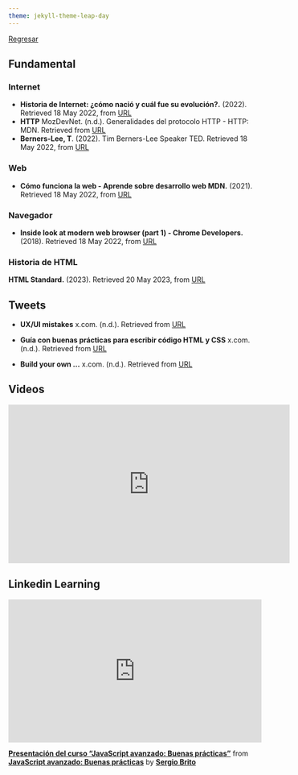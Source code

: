 ```yaml
---
theme: jekyll-theme-leap-day
---
```


[Regresar](/DAWM/)

## Fundamental

### Internet

* **Historia de Internet: ¿cómo nació y cuál fue su evolución?.** (2022). Retrieved 18 May 2022, from [URL](https://marketing4ecommerce.net/historia-de-internet/)
* **HTTP** MozDevNet. (n.d.). Generalidades del protocolo HTTP - HTTP: MDN. Retrieved from [URL](https://developer.mozilla.org/es/docs/Web/HTTP/Overview)
* **Berners-Lee, T**. (2022). Tim Berners-Lee  Speaker  TED. Retrieved 18 May 2022, from [URL](https://www.ted.com/speakers/tim_berners_lee)


### Web

* **Cómo funciona la web - Aprende sobre desarrollo web  MDN.** (2021). Retrieved 18 May 2022, from [URL](https://developer.mozilla.org/es/docs/Learn/Getting_started_with_the_web/How_the_Web_works)

### Navegador

* **Inside look at modern web browser (part 1) - Chrome Developers.** (2018). Retrieved 18 May 2022, from [URL](https://developer.chrome.com/blog/inside-browser-part1)

### Historia de HTML

**HTML Standard.** (2023). Retrieved 20 May 2023, from [URL](https://html.spec.whatwg.org/multipage/introduction.html#history-2)

## Tweets

* **UX/UI mistakes** x.com. (n.d.). Retrieved from [URL](https://x.com/_georgemoller/status/1531295126785605632?ref_src=twsrc%5Etfw%7Ctwcamp%5Etweetembed%7Ctwterm%5E1531295126785605632%7Ctwgr%5E57850f66cf37b1bfca21aa209147ec99f7e8374d%7Ctwcon%5Es1_&ref_url=https%3A%2F%2Fdawmfiec.github.io%2FDAWM%2Fpaginas%2Ffundamental.html)

* **Guía con buenas prácticas para escribir código HTML y CSS** x.com. (n.d.). Retrieved from [URL](https://x.com/midudev/status/1533739014259359744?ref_src=twsrc%5Etfw%7Ctwcamp%5Etweetembed%7Ctwterm%5E1533739014259359744%7Ctwgr%5E57850f66cf37b1bfca21aa209147ec99f7e8374d%7Ctwcon%5Es1_&ref_url=https%3A%2F%2Fdawmfiec.github.io%2FDAWM%2Fpaginas%2Ffundamental.html)

* **Build your own ...** x.com. (n.d.). Retrieved from [URL](https://x.com/MoureDev/status/1537786164874297346?ref_src=twsrc%5Etfw%7Ctwcamp%5Etweetembed%7Ctwterm%5E1537786169416622080%7Ctwgr%5E57850f66cf37b1bfca21aa209147ec99f7e8374d%7Ctwcon%5Es2_&ref_url=https%3A%2F%2Fdawmfiec.github.io%2FDAWM%2Fpaginas%2Ffundamental.html)


## Videos

<iframe width="560" height="315" src="https://www.youtube.com/embed/6qko7Nbe8YA" title="YouTube video player" frameborder="0" allow="accelerometer; autoplay; clipboard-write; encrypted-media; gyroscope; picture-in-picture" allowfullscreen></iframe>


## Linkedin Learning

<div style="position:relative;height:0;padding-bottom:56.25%"><iframe width="640" height="360" src="https://www.linkedin.com/learning/embed/javascript-avanzado-buenas-practicas/presentacion-del-curso-javascript-avanzado-buenas-practicas?autoplay=false&claim=AQGTionYlB_5UAAAAYFyPucYVFJBCB9dYIDgZhYHilJCXSSS3tDqJMDOZsqYfcWsyv8C0rmjqBUD4yFJsrftGlMBcIY27dn_HrP8cGF88OY7s4IOPHUxTq5sr_7Q0OnU8mB-A54hqAedfl72uPh-KBKfaSP-INJBzUbkFzXxQQdSOiJJM5OxXgZUqLe-aAAtp-9itZ08r9lxkEt48n2F_P1ZrOrzWdgyUK1KO3ttFb0VYxFrwhdNocMNPeA97Edg-D6uu-PFvrrJROcDz--FpTG-jvorQU3Z9x2hwdufyEPwruRcDWJJxudzPZ9sjwDCPUw5ofFdaa5fVX-0E4BfrR-XS5bfmRyXV5BJywH4mxLtzyw0IqDyAYX68BdIvDDmqOtxWYBjnZvsCRW1b5ufwufbOyG1GJqGKee9rvPTD7B2NrE-bUJLHB54m2azPIMTkMQUBg7ETsmP1rEY4lGLb-Sp4t6O_0o-x_Od2WN18OUgNkEVuVU6JT4oUZpT7AKh_a-x0-2IHqr2tgmS1g0T46_sk7aWaJ7O2jQ5CZwgEBkucpDEIiJxhsJur-uMOtxgJTSu0FfLrW_Lh7NKeCEPls7lpCHZnH4EzdsMulcYynPuOMz36BY-nsVuJhCVWzK8W-rEL9gk7qZLGSsREzaKnlB3mUMoIciMHeH5F96pDLIgLBoVO8x6Knwyw1D4KOvcI1Ak15z3pk7LHMuaA4rl4bwHhulL_E1qS1r7bN1SPx6xntZlYJzxiv1EvJ6qrQ97tU6NXaIPKllFPqSLUjXH-rCS8KDul4QG4AMf37mRtC6dqEz2SlCgCt5uGHTYJYYUs-aAryNptCEUqgl_ynK9EoM1Wx9O36MB9-63MWvpBRguexao_CgNss8pvAMwnEMAUNLLe7aZCaiArFsd3SlQEBD32iN96sNnPGQPWHZUM4w41oR8DO0-Qc-IqLwO_hgy8hxQObiBvTNeRP_iikuFnXiPCJ1YWPsDKUC46FQdf4f4ifob2FHfyg9zF0sn8gdGnqyPOs_1yRsSEJ_VtxHZCUdEnuYJa0TYmWpe1LG4t6Bh8_3UrtcUedYSFhckO4br5ZJHPCkdCtVZMe3Ov5yC0mAJkskdADt2bm6hBQz-v60nlTA0xX9D8hKlZ2y05pQVsTP4_W2ReKR4NxuSEX22w5M0VnbTQe_Sxng8mB98lA&lipi=urn%3Ali%3Apage%3Ad_learning_content%3BQNnhCTuARLCJPRWDi%2BIhnw%3D%3D&licu" mozallowfullscreen="true" webkitallowfullscreen="true" allowfullscreen="true" frameborder="0" style="position:absolute;width:100%;height:100%;left:0"></iframe></div><p><strong><a href="https://www.linkedin.com/learning/javascript-avanzado-buenas-practicas/presentacion-del-curso-javascript-avanzado-buenas-practicas?trk=embed_lil">Presentación del curso “JavaScript avanzado: Buenas prácticas”</a></strong> from <strong><a href="https://www.linkedin.com/learning/javascript-avanzado-buenas-practicas?trk=embed_lil">JavaScript avanzado: Buenas prácticas</a></strong> by <strong><a href="https://www.linkedin.com/learning/instructors/sergio-brito?trk=embed_lil">Sergio Brito</a></strong></p>